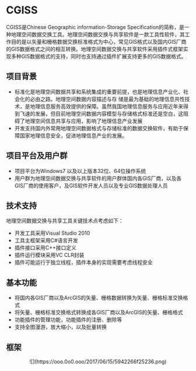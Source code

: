 # CGISS
CGISS是Chinese Geographic information-Storage Specification的简称，是一种地理空间数据交换工具。地理空间数据交换与共享软件是一款工具性软件，其工作目的是以矢量和栅格数据交换标准格式为中心，常见GIS格式以及国内GIS厂商的GIS数据格式之间的相互转换。地理空间数据交换与共享软件采用插件式框架实现多种GIS数据格式的支持，同时也支持通过插件扩展支持更多的GIS数据格式。
## 项目背景
* 标准化是地理空间数据共享和系统集成的重要前提，也是地理信息产业化、社会化的必由之路。地理空间数据内容描述与存 储是最为基础的地理信息共性技术，是地理信息服务高效提供的保障。虽然我国地理信息服务与应用近年来得到飞速的发展，但目前地理空间数据内容模型与存储格式标准还是空白，这阻碍了地理空间信息共享与应用，影响了地理信息产业发展
* 开发支持国内外常用地理空间数据格式与存储标准的数据交换软件，有助于保障国家地理信息安全，促进地理信息产业的发展。
## 项目平台及用户群
* 项目平台为Windows7 以及以上版本32位、64位操作系统
* 用户群为地理空间数据交换与共享软件的用户群体国内各GIS厂商，以及各GIS厂商的使用客户，及GIS软件开发人员以及专业GIS数据处理人员
## 技术支持
地理空间数据交换与共享工具关键技术点考虑如下：
* 开发工具采用Visual Studio 2010
* 工具主框架采用C#语言开发
* 插件接口采用C++接口定义
* 插件运行模块采用VC CLR封装
* 插件可能运行于独立线程，插件本身的实现需要考虑线程安全
## 基本功能
* 将国内各GIS厂商以及ArcGIS的矢量、栅格数据转换为矢量、栅格标准交换格式
* 将矢量、栅格标准交换格式转换成各GIS厂商以及ArcGIS的矢量、栅格格式
* 功能插件的管理功能，功能插件的注册、删除等
* 支持全图漫游，放大缩小，以及批量转换
## 框架

<div align="center">![](https://ooo.0o0.ooo/2017/06/15/5942266f25236.png)</div>


